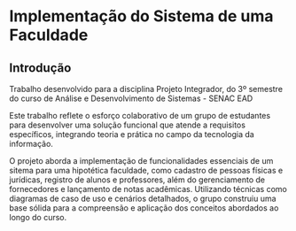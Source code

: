 # Implementação do Sistema de uma Faculdade
## Introdução
Trabalho desenvolvido para a disciplina Projeto Integrador, do 3º semestre do curso de Análise e Desenvolvimento de Sistemas - SENAC EAD

Este trabalho reflete o esforço colaborativo de um grupo de estudantes para desenvolver uma solução funcional que atende a requisitos específicos, integrando teoria e prática no campo da tecnologia da informação.

O projeto aborda a implementação de funcionalidades essenciais de um sitema para uma hipotética faculdade, como cadastro de pessoas físicas e jurídicas, registro de alunos e professores, além do gerenciamento de fornecedores e lançamento de notas acadêmicas. Utilizando técnicas como diagramas de caso de uso e cenários detalhados, o grupo construiu uma base sólida para a compreensão e aplicação dos conceitos abordados ao longo do curso.

